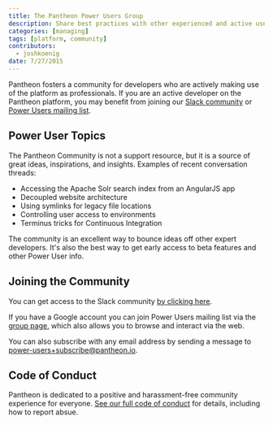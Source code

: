 ```yaml
---
title: The Pantheon Power Users Group
description: Share best practices with other experienced and active users of Pantheon's platform.
categories: [managing]
tags: [platform, community]
contributors:
  - joshkoenig
date: 7/27/2015
---
```

Pantheon fosters a community for developers who are actively making use of the platform as professionals. If you are an active developer on the Pantheon platform, you may benefit from joining our [Slack community](https://pantheon-community-slackin.herokuapp.com/) or [Power Users mailing list](https://groups.google.com/a/pantheon.io/forum/#!forum/power-users).

## Power User Topics

The Pantheon Community is not a support resource, but it is a source of great ideas, inspirations, and insights. Examples of recent conversation threads:

- Accessing the Apache Solr search index from an AngularJS app
- Decoupled website architecture
- Using symlinks for legacy file locations
- Controlling user access to environments
- Terminus tricks for Continuous Integration

The community is an excellent way to bounce ideas off other expert developers. It's also the best way to get early access to beta features and other Power User info.

## Joining the Community

You can get access to the Slack community [by clicking here](https://pantheon-community-slackin.herokuapp.com/).

If you have a Google account you can join Power Users mailing list via the [group page](https://groups.google.com/a/pantheon.io/forum/#!forum/power-users), which also allows you to browse and interact via the web.

You can also subscribe with any email address by sending a message to [power-users+subscribe@pantheon.io](mailto:power-users+subscribe@pantheon.io).

## Code of Conduct

Pantheon is dedicated to a positive and harassment-free community experience for everyone. [See our full code of conduct](/docs/code-of-conduct/) for details, including how to report absue.